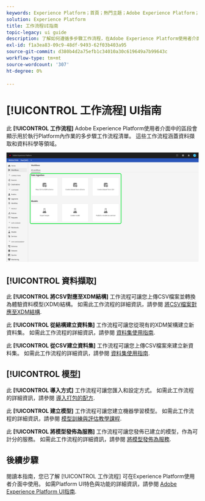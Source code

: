 ```yaml
---
keywords: Experience Platform；首頁；熱門主題；Adobe Experience Platform；使用手冊；ui指南；工作流程ui指南；工作流程；工作流程使用手冊；
solution: Experience Platform
title: 工作流程UI指南
topic-legacy: ui guide
description: 了解如何遵循多步驟工作流程，在Adobe Experience Platform使用者介面中執行常見操作。
exl-id: f1a3ea83-09c9-48df-9493-62f03b403a95
source-git-commit: d380b4d2a75efb1c34010a30c619649a7b99643c
workflow-type: tm+mt
source-wordcount: '307'
ht-degree: 0%

---
```


# [!UICONTROL 工作流程] UI指南

此 **[!UICONTROL 工作流程]** Adobe Experience Platform使用者介面中的區段會顯示用於執行Platform內作業的多步驟工作流程清單。 這些工作流程涵蓋資料擷取和資料科學等領域。

![工作流程](./images/workflows/workflows.png)

## [!UICONTROL 資料擷取]

此 **[!UICONTROL 將CSV對應至XDM結構]** 工作流程可讓您上傳CSV檔案並轉換為體驗資料模型(XDM)結構。 如需此工作流程的詳細資訊，請參閱 [將CSV檔案對應至XDM結構](../ingestion/tutorials/map-csv/overview.md).

此 **[!UICONTROL 從結構建立資料集]** 工作流程可讓您從現有的XDM架構建立新資料集。 如需此工作流程的詳細資訊，請參閱 [資料集使用指南](../catalog/datasets/user-guide.md#schema).

此 **[!UICONTROL 從CSV建立資料集]** 工作流程可讓您上傳CSV檔案來建立新資料集。 如需此工作流程的詳細資訊，請參閱 [資料集使用指南](../catalog/datasets/user-guide.md#csv).

## [!UICONTROL 模型]

此 **[!UICONTROL 導入方式]** 工作流程可讓您匯入和設定方式。 如需此工作流程的詳細資訊，請參閱 [導入打包的配方](../data-science-workspace/models-recipes/import-packaged-recipe-ui.md).

此 **[!UICONTROL 建立模型]** 工作流程可讓您建立機器學習模型。 如需此工作流程的詳細資訊，請參閱 [模型訓練與評估教學課程](../data-science-workspace/models-recipes/train-evaluate-model-ui.md).

此 **[!UICONTROL 將模型發佈為服務]** 工作流程可讓您發佈已建立的模型，作為可計分的服務。 如需此工作流程的詳細資訊，請參閱 [將模型發佈為服務](../data-science-workspace/models-recipes/publish-model-service-ui.md).

## 後續步驟

閱讀本指南，您已了解 [!UICONTROL 工作流程] 可在Experience Platform使用者介面中使用。 如需Platform UI特色與功能的詳細資訊，請參閱 [Adobe Experience Platform UI指南](ui-guide.md).
